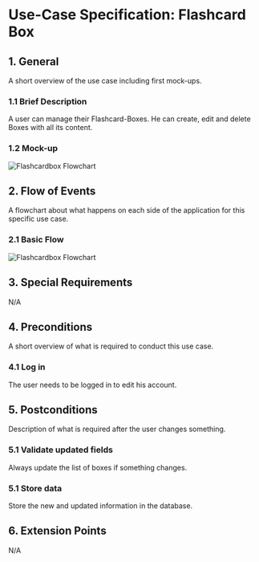 # Use-Case Specification: Flashcard Box

## 1. General

A short overview of the use case including first mock-ups.

### 1.1 Brief Description

A user can manage their Flashcard-Boxes. He can create, edit and delete Boxes with all its content.

### 1.2 Mock-up

![Flashcardbox Flowchart](https://github.com/phoenixfeder/fc-com/raw/master/UseCases/FlashcardBox/mockup.png)

## 2. Flow of Events

A flowchart about what happens on each side of the application for this specific use case.

### 2.1 Basic Flow

![Flashcardbox Flowchart](https://github.com/phoenixfeder/fc-com/raw/master/UseCases/FlashcardBox/FlashcardBoxFlowchart.png)

## 3. Special Requirements

N/A


## 4. Preconditions

A short overview of what is required to conduct this use case.

### 4.1 Log in

The user needs to be logged in to edit his account.

## 5. Postconditions

Description of what is required after the user changes something.

### 5.1 Validate updated fields

Always update the list of boxes if something changes.

### 5.1 Store data

Store the new and updated information in the database.

## 6. Extension Points

N/A